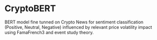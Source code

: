 # CryptoBERT

BERT model fine tunned on Crypto News for sentiment classification (Positive, Neutral, Negative) influenced by relevant price volatility impact using FamaFrench3 and event study theory.